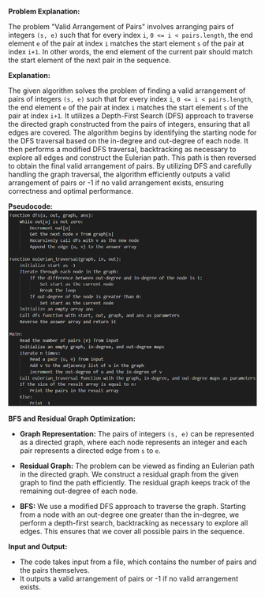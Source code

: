 **Problem Explanation:**

The problem "Valid Arrangement of Pairs" involves arranging pairs of integers `(s, e)` such that for every index `i`, `0 <= i < pairs.length`, the end element `e` of the pair at index `i` matches the start element `s` of the pair at index `i+1`. In other words, the end element of the current pair should match the start element of the next pair in the sequence.

**Explanation:**

The given algorithm solves the problem of finding a valid arrangement of pairs of integers `(s, e)` such that for every index `i`, `0 <= i < pairs.length`, the end element `e` of the pair at index `i` matches the start element `s` of the pair at index `i+1`. It utilizes a Depth-First Search (DFS) approach to traverse the directed graph constructed from the pairs of integers, ensuring that all edges are covered. The algorithm begins by identifying the starting node for the DFS traversal based on the in-degree and out-degree of each node. It then performs a modified DFS traversal, backtracking as necessary to explore all edges and construct the Eulerian path. This path is then reversed to obtain the final valid arrangement of pairs. By utilizing DFS and carefully handling the graph traversal, the algorithm efficiently outputs a valid arrangement of pairs or -1 if no valid arrangement exists, ensuring correctness and optimal performance.

**Pseudocode:**
![Logo](https://github.com/PolisettiVinayKiran/OATCP/blob/main/14.%20ValidArrangementofPairs/assets/Screenshot%202024-04-30%20183402.png)

**BFS and Residual Graph Optimization:**

- **Graph Representation:** The pairs of integers `(s, e)` can be represented as a directed graph, where each node represents an integer and each pair represents a directed edge from `s` to `e`.
  
- **Residual Graph:** The problem can be viewed as finding an Eulerian path in the directed graph. We construct a residual graph from the given graph to find the path efficiently. The residual graph keeps track of the remaining out-degree of each node.
  
- **BFS:** We use a modified DFS approach to traverse the graph. Starting from a node with an out-degree one greater than the in-degree, we perform a depth-first search, backtracking as necessary to explore all edges. This ensures that we cover all possible pairs in the sequence.

**Input and Output:**

- The code takes input from a file, which contains the number of pairs and the pairs themselves.
- It outputs a valid arrangement of pairs or -1 if no valid arrangement exists.